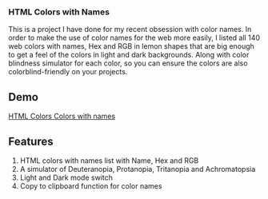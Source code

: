 ### HTML Colors with Names
This is a project I have done for my recent obsession with color names. In order to make the use of color names for the web more easily, I listed all 140 web colors with names, Hex and RGB in lemon shapes that are big enough to get a feel of the colors in light and dark backgrounds. Along with color blindness simulator for each color, so you can ensure the colors are also colorblind-friendly on your projects.

## Demo
[HTML Colors Colors with names](https://yingyingszeto.github.io/colors-with-names/)

## Features
1. HTML colors with names list with Name, Hex and RGB
2. A simulator of Deuteranopia, Protanopia, Tritanopia and Achromatopsia
3. Light and Dark mode switch
4. Copy to clipboard function for color names
